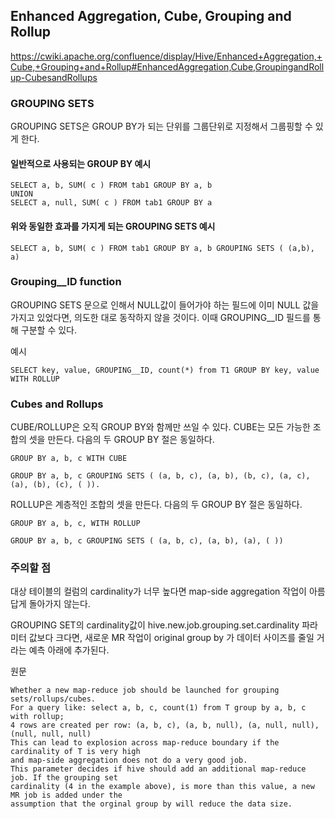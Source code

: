 ## Enhanced Aggregation, Cube, Grouping and Rollup

https://cwiki.apache.org/confluence/display/Hive/Enhanced+Aggregation,+Cube,+Grouping+and+Rollup#EnhancedAggregation,Cube,GroupingandRollup-CubesandRollups

### GROUPING SETS
GROUPING SETS은 GROUP BY가 되는 단위를 그룹단위로 지정해서 그룹핑할 수 있게 한다.

#### 일반적으로 사용되는 GROUP BY 예시
```
SELECT a, b, SUM( c ) FROM tab1 GROUP BY a, b
UNION
SELECT a, null, SUM( c ) FROM tab1 GROUP BY a

```

#### 위와 동일한 효과를 가지게 되는 GROUPING SETS 예시
```
SELECT a, b, SUM( c ) FROM tab1 GROUP BY a, b GROUPING SETS ( (a,b), a)
```

### Grouping__ID function
GROUPING SETS 문으로 인해서 NULL값이 들어가야 하는 필드에 이미 NULL 값을 가지고 있었다면, 의도한 대로 동작하지 않을 것이다.
이때 GROUPING__ID 필드를 통해 구분할 수 있다.

예시
```
SELECT key, value, GROUPING__ID, count(*) from T1 GROUP BY key, value WITH ROLLUP
```

### Cubes and Rollups
CUBE/ROLLUP은 오직 GROUP BY와 함께만 쓰일 수 있다.
CUBE는 모든 가능한 조합의 셋을 만든다.
다음의 두 GROUP BY 절은 동일하다.
```
GROUP BY a, b, c WITH CUBE 
```

```
GROUP BY a, b, c GROUPING SETS ( (a, b, c), (a, b), (b, c), (a, c), (a), (b), (c), ( )).
```

ROLLUP은 계층적인 조합의 셋을 만든다.
다음의 두 GROUP BY 절은 동일하다.
```
GROUP BY a, b, c, WITH ROLLUP
```

```
GROUP BY a, b, c GROUPING SETS ( (a, b, c), (a, b), (a), ( ))
```

### 주의할 점
대상 테이블의 컬럼의 cardinality가 너무 높다면 map-side aggregation 작업이 아름답게 돌아가지 않는다.

GROUPING SET의 cardinality값이 hive.new.job.grouping.set.cardinality 파라미터 값보다 크다면, 새로운 MR 작업이 original group by 가 데이터 사이즈를 줄일 거라는 예측 아래에 추가된다.

원문 
```
Whether a new map-reduce job should be launched for grouping sets/rollups/cubes.
For a query like: select a, b, c, count(1) from T group by a, b, c with rollup;
4 rows are created per row: (a, b, c), (a, b, null), (a, null, null), (null, null, null)
This can lead to explosion across map-reduce boundary if the cardinality of T is very high
and map-side aggregation does not do a very good job.
This parameter decides if hive should add an additional map-reduce job. If the grouping set
cardinality (4 in the example above), is more than this value, a new MR job is added under the
assumption that the orginal group by will reduce the data size.
```
